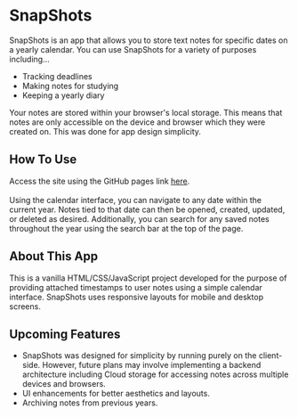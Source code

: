 # SnapShots
SnapShots is an app that allows you to store text notes for specific dates on a yearly calendar. You can use SnapShots for a variety of purposes including...

- Tracking deadlines
- Making notes for studying
- Keeping a yearly diary

Your notes are stored within your browser's local storage. This means that notes are only accessible on the device and browser which they were created on. This was done for app design simplicity.

## How To Use
Access the site using the GitHub pages link [here](https://zach39908.github.io/SnapShots/).<br>
<br>
Using the calendar interface, you can navigate to any date within the current year. Notes tied to that date can then be opened, created, updated, or deleted as desired. Additionally, you can search for any saved notes throughout the year using the search bar at the top of the page.

## About This App
This is a vanilla HTML/CSS/JavaScript project developed for the purpose of providing attached timestamps to user notes using a simple calendar interface. SnapShots uses responsive layouts for mobile and desktop screens.

## Upcoming Features
- SnapShots was designed for simplicity by running purely on the client-side. However, future plans may involve implementing a backend architecture including Cloud storage for accessing notes across multiple devices and browsers.
- UI enhancements for better aesthetics and layouts.
- Archiving notes from previous years.

